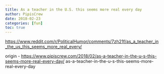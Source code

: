```yaml
---
title: As a teacher in the U.S. this seems more real every day
author: PipisCrew
date: 2018-02-23
categories: [fun]
toc: true
---
```


https://www.reddit.com/r/PoliticalHumor/comments/7zh21f/as_a_teacher_in_the_us_this_seems_more_real_every/

origin - https://www.pipiscrew.com/2018/02/as-a-teacher-in-the-u-s-this-seems-more-real-every-day/ as-a-teacher-in-the-u-s-this-seems-more-real-every-day
